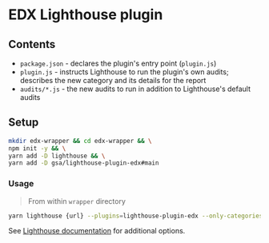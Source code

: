 # EDX Lighthouse plugin

## Contents

- `package.json` - declares the plugin's entry point (`plugin.js`)
- `plugin.js` - instructs Lighthouse to run the plugin's own audits; describes the new category and its details for the report
- `audits/*.js` - the new audits to run in addition to Lighthouse's default audits

## Setup
```sh
mkdir edx-wrapper && cd edx-wrapper && \
npm init -y && \
yarn add -D lighthouse && \
yarn add -D gsa/lighthouse-plugin-edx#main
```

### Usage
>From within `wrapper` directory
```sh
yarn lighthouse {url} --plugins=lighthouse-plugin-edx --only-categories=lighthouse-plugin-edx --view
```
See [Lighthouse documentation](https://github.com/GoogleChrome/lighthouse/#cli-options) for additional options.
